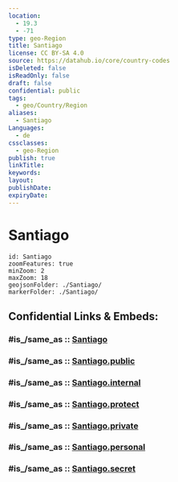 ```yaml
---
location:
  - 19.3
  - -71
type: geo-Region
title: Santiago
license: CC BY-SA 4.0
source: https://datahub.io/core/country-codes
isDeleted: false
isReadOnly: false
draft: false
confidential: public
tags:
  - geo/Country/Region
aliases:
  - Santiago
Languages:
  - de
cssclasses:
  - geo-Region
publish: true
linkTitle:
keywords:
layout:
publishDate:
expiryDate:
---
```


# Santiago

```leaflet
id: Santiago
zoomFeatures: true 
minZoom: 2 
maxZoom: 18
geojsonFolder: ./Santiago/
markerFolder: ./Santiago/
```


## Confidential Links & Embeds: 

### #is_/same_as :: [Santiago](/_Standards/Earth/Continent/America~Caribbean/Dominican_Rep/provinces~Dominican_Rep/Santiago.md) 

### #is_/same_as :: [Santiago.public](/_public/Earth/Continent/America~Caribbean/Dominican_Rep/provinces~Dominican_Rep/Santiago.public.md) 

### #is_/same_as :: [Santiago.internal](/_internal/Earth/Continent/America~Caribbean/Dominican_Rep/provinces~Dominican_Rep/Santiago.internal.md) 

### #is_/same_as :: [Santiago.protect](/_protect/Earth/Continent/America~Caribbean/Dominican_Rep/provinces~Dominican_Rep/Santiago.protect.md) 

### #is_/same_as :: [Santiago.private](/_private/Earth/Continent/America~Caribbean/Dominican_Rep/provinces~Dominican_Rep/Santiago.private.md) 

### #is_/same_as :: [Santiago.personal](/_personal/Earth/Continent/America~Caribbean/Dominican_Rep/provinces~Dominican_Rep/Santiago.personal.md) 

### #is_/same_as :: [Santiago.secret](/_secret/Earth/Continent/America~Caribbean/Dominican_Rep/provinces~Dominican_Rep/Santiago.secret.md)

